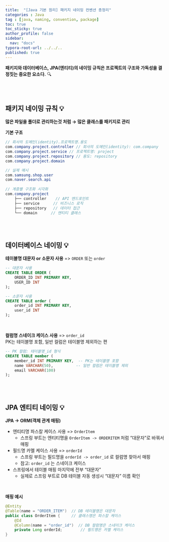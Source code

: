 ```yaml
---
title:  "[Java 기본 원리] 패키지 네이밍 컨벤션 총정리"
categories : Java
tag : [java, naming, convention, package]
toc: true
toc_sticky: true
author_profile: false
sidebar:
  nav: "docs"
typora-root-url: ../../..
published: true
---
```




**패키지와 데이터베이스, JPA(엔티티)의 네이밍 규칙은 프로젝트의 구조와 가독성을 결정짓는 중요한 요소다.** 🔍

<br>

<br>

## 패키지 네이밍 규칙 💡

**많은 파일을 폴더로 관리하는것 처럼 → 많은 클래스를 패키지로 관리**

**기본 구조**

```java
// 회사의 도메인(identity).프로젝트명.용도
com.company.project.controller // 회사의 도메인(identity): com.company
com.company.project.service // 프로젝트명: project
com.company.project.repository // 용도: repository
com.company.project.domain

// 실제 예시
com.samsung.shop.user
com.naver.search.api
    
// 계층별 구조화 시각화
com.company.project
    ├── controller    // API 엔드포인트
    ├── service      // 비즈니스 로직
    ├── repository   // 데이터 접근
    └── domain      // 엔티티 클래스
```

<br>

<br>

## 데이터베이스 네이밍 💡

**테이블명 대문자 or 소문자 사용** => `ORDER` 또는 `order`

```sql
-- 대문자 사용
CREATE TABLE ORDER (
    ORDER_ID INT PRIMARY KEY,
    USER_ID INT
);

-- 소문자 사용
CREATE TABLE order (
    order_id INT PRIMARY KEY,
    user_id INT
);
```

<br>

**컬럼명 스네이크 케이스 사용** => `order_id`  
PK는 테이블명 포함, 일반 컬럼은 테이블명 제외하는 편

```sql
-- PK 컬럼: 테이블명_id 형식
CREATE TABLE member (
    member_id INT PRIMARY KEY,  -- PK는 테이블명 포함
    name VARCHAR(50),          -- 일반 컬럼은 테이블명 제외
    email VARCHAR(100)
);
```

<br>

<br>

## JPA 엔티티 네이밍 💡

**JPA -> ORM(객체 관계 매핑)**

- 엔티티명 파스칼 케이스 사용 => `OrderItem`
  - 스프링 부트는 엔티티명을 `OrderItem -> ORDERITEM` 처럼 “대문자”로 바꿔서 매핑
- 필드명 카멜 케이스 사용 => `orderId`
  - 스프링 부트는 필드명을 `orderId -> order_id` 로 컬럼명 찾아서 매핑  
  - 참고: `order_id` 는 스네이크 케이스
- 스프링에서 테이블 매핑 마지막에 전부 “대문자”
  - 실제로 스프링 부트로 DB 테이블 자동 생성시 “대문자” 이름 확인

<br>

**매핑 예시**

```java
@Entity
@Table(name = "ORDER_ITEM")  // DB 테이블명은 대문자
public class OrderItem {     // 클래스명은 파스칼 케이스
    @Id
    @Column(name = "order_id")  // DB 컬럼명은 스네이크 케이스
    private Long orderId;        // 필드명은 카멜 케이스
}
```

